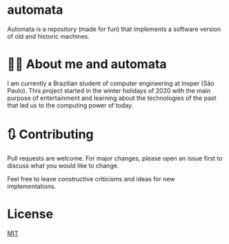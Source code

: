 # automata

Automata is a repository (made for fun) that implements a software version of old and historic machines.

# 👨‍💻 About me and automata
I am currently a Brazilian student of computer engineering at Insper (São Paulo). This project started in the winter holidays of 2020 with the main purpose of entertainment and learning about the technologies of the past that led us to the computing power of today.

# 🔃 Contributing

Pull requests are welcome. For major changes, please open an issue first to discuss what you would like to change.

Feel free to leave constructive criticisms and ideas for new implementations.

# License
[MIT](https://choosealicense.com/licenses/mit/)
